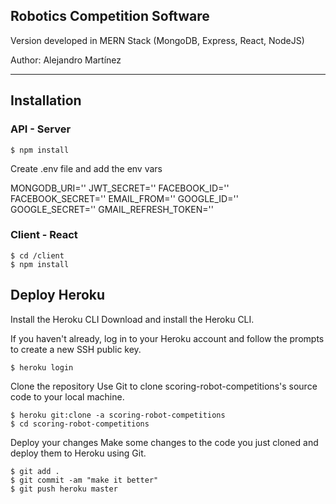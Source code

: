 ## Robotics Competition Software

Version developed in MERN Stack (MongoDB, Express, React, NodeJS)

Author: Alejandro Martínez

---

## Installation

### API - Server

```
$ npm install
```

Create .env file and add the env vars

MONGODB_URI=''
JWT_SECRET=''
FACEBOOK_ID=''
FACEBOOK_SECRET=''
EMAIL_FROM=''
GOOGLE_ID=''
GOOGLE_SECRET=''
GMAIL_REFRESH_TOKEN=''

### Client - React

```
$ cd /client
$ npm install
```

## Deploy Heroku

Install the Heroku CLI
Download and install the Heroku CLI.

If you haven't already, log in to your Heroku account and follow the prompts to create a new SSH public key.

```
$ heroku login
````

Clone the repository
Use Git to clone scoring-robot-competitions's source code to your local machine.
```
$ heroku git:clone -a scoring-robot-competitions
$ cd scoring-robot-competitions
```

Deploy your changes
Make some changes to the code you just cloned and deploy them to Heroku using Git.

```
$ git add .
$ git commit -am "make it better"
$ git push heroku master
```

